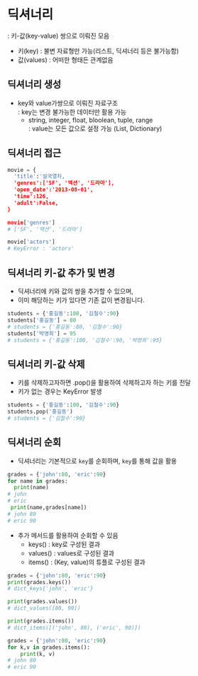 # 딕셔너리

: 키-값(key-value) 쌍으로 이뤄진 모음
  - 키(key)
  : 불변 자료형만 가능(리스트, 딕셔너리 등은 불가능함)
  - 값(values)
  : 어떠한 형태든 관계없음

## 딕셔너리 생성

- key와 value가쌍으로 이뤄진 자료구조  
  : key는 변경 불가능한 데이터만 활용 가능  
   - string, integer, float, bloolean, tuple, range  
  : value는 모든 값으로 설정 가능 (List, Dictionary)

## 딕셔너리 접근

```python
movie = {
  'title':'설국열차,
  'genres':['SF', '액션', '드라마'],
  'open_date':'2013-08-01',
  'time':126,
  'adult':False,
}

movie['genres']
# ['SF', '액션', '드라마']

movie['actors']
# KeyError : 'actors'
```

## 딕셔너리 키-값 추가 및 변경

- 딕셔너리에 키와 값의 쌍을 추가할 수 있으며,
- 이미 해당하는 키가 있다면 기존 값이 변경됩니다.
```python
students = {'홍길동':100, '김철수':90}
students['홍길동'] = 80
# students = {'홍길동':80, '김철수':90}
students['박영희'] = 95
# students = {'홍길동':100, '김철수':90, '박영희':95}
```
## 딕셔너리 키-값 삭제

- 키를 삭제하고자하면 .pop()을 활용하여 삭제하고자 하는 키를 전달  
- 키가 없는 경우는 KeyError 발생
```python
students = {'홍길동':100, '김철수':90}
students.pop('홍길동')
# students = {'김철수':90}
```

## 딕셔너리 순회

- 딕셔너리는 기본적으로 `key`를 순회하며, `key`를 통해 값을 활용
```python
grades = {'john':80, 'eric':90}
for name in grades:
  print(name)
# john
# eric
 print(name,grades[name])
# john 80
# eric 90
```
- 추가 메서드를 활용하여 순회할 수 있음
  - keys() : key로 구성된 결과
  - values() : values로 구성된 결과
  - items() : (Key, value)의 튜플로 구성된 결과
```python
grades = {'john':80, 'eric':90}
print(grades.keys())
# dict_keys{'john', 'eric'}

print(grades.values())
# dict_values([80, 90]) 

print(grades.items())
# dict_items([('john', 80), ('eric', 90)])

grades = {'john':80, 'eric':90}
for k,v in grades.items():
    print(k, v)
# john 80
# eric 90
```